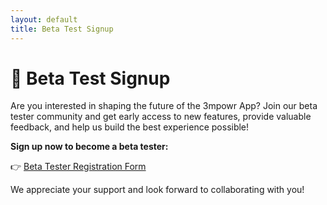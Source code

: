 ```yaml
---
layout: default
title: Beta Test Signup
---
```


# 🚀 Beta Test Signup

Are you interested in shaping the future of the 3mpowr App? Join our beta tester community and get early access to new features, provide valuable feedback, and help us build the best experience possible!

**Sign up now to become a beta tester:**

👉 [Beta Tester Registration Form](https://docs.google.com/forms/d/e/1FAIpQLSf9AHMg9pMWS2njErNXDj1W0g2rXBNabXsUnZOgRF4vfvk0kQ/viewform?usp=header)

We appreciate your support and look forward to collaborating with you!
